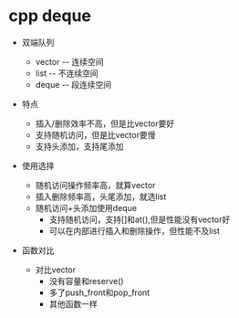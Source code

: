 # cpp deque

- 双端队列
	- vector -- 连续空间
	- list -- 不连续空间
	- deque -- 段连续空间

- 特点
	- 插入/删除效率不高，但是比vector要好
	- 支持随机访问，但是比vector要慢
	- 支持头添加，支持尾添加
- 使用选择
	- 随机访问操作频率高，就算vector
	- 插入删除频率高，头尾添加，就选list
	- 随机访问+头添加使用deque
		- 支持随机访问，支持[]和at(),但是性能没有vector好
		- 可以在内部进行插入和删除操作，但性能不及list
- 函数对比
	- 对比vector
		- 没有容量和reserve()
		- 多了push_front和pop_front
		- 其他函数一样
